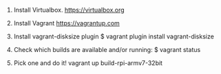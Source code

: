 1. Install Virtualbox.
https://virtualbox.org

2. Install Vagrant
https://vagrantup.com

3. Install vagrant-disksize plugin
$ vagrant plugin install vagrant-disksize

4. Check which builds are available and/or running:
$ vagrant status

5. Pick one and do it!
vagrant up build-rpi-armv7-32bit



